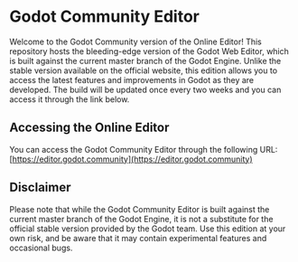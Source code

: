 # Godot Community Editor

Welcome to the Godot Community version of the Online Editor! 
This repository hosts the bleeding-edge version of the Godot Web Editor, which is built against the current master branch of the Godot Engine. 
Unlike the stable version available on the official website, this edition allows you to access the latest features and improvements in Godot as they are developed.
The build will be updated once every two weeks and you can access it through the link below.

## Accessing the Online Editor

You can access the Godot Community Editor through the following URL: [https://editor.godot.community](https://editor.godot.community)

## Disclaimer

Please note that while the Godot Community Editor is built against the current master branch of the Godot Engine, it is not a substitute for the official stable version provided by the Godot team. Use this edition at your own risk, and be aware that it may contain experimental features and occasional bugs.
